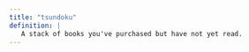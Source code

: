 ```yaml
---
title: "tsundoku"
definition: |
   A stack of books you've purchased but have not yet read.
---
```

